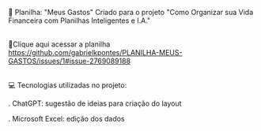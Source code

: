 🤑 Planilha: "Meus Gastos"
Criado para o projeto "Como Organizar sua Vida Financeira com Planilhas Inteligentes e I.A."  
<br/>  
  
📕Clique aqui acessar a planilha
https://github.com/gabrielkpontes/PLANILHA-MEUS-GASTOS/issues/1#issue-2769089188
<br/>
    
 <br/> 
💻 Tecnologias utilizadas no projeto:
  <br/>

    
. ChatGPT: sugestão de ideias para criação do layout
  
. Microsoft Excel: edição dos dados
  
